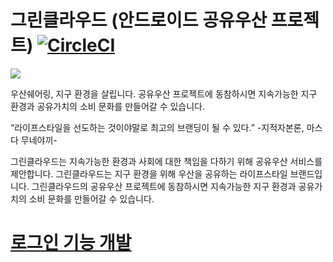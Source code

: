 # 그린클라우드 (안드로이드 공유우산 프로젝트) [![CircleCI](https://circleci.com/gh/Green-Cloud-Project/GreenCloud_Kotlin.svg?style=svg)](https://circleci.com/gh/Green-Cloud-Project/GreenCloud_Kotlin)

<img src="https://github.com/sarang628/GreenCloud/blob/master/Document/img/greencloud_logo.png">


우산쉐어링, 지구 환경을 살립니다.
공유우산 프로젝트에 동참하시면 지속가능한 지구 환경과 공유가치의 소비 문화를 만들어갈 수 있습니다.

“라이프스타일을 선도하는 것이야말로 최고의 브랜딩이 될 수 있다.” -지적자본론, 마스다 무네야끼-

그린클라우드는 지속가능한 환경과 사회에 대한 책임을 다하기 위해 공유우산 서비스를 제안합니다. 그린클라우드는 지구 환경을 위해 우산을 공유하는 라이프스타일 브랜드입니다.
그린클라우드의 공유우산 프로젝트에 동참하시면 지속가능한 지구 환경과 공유가치의 소비 문화를 만들어갈 수 있습니다.

# [로그인 기능 개발](./develop_note/Login.md)
